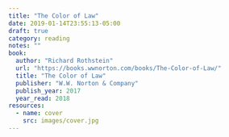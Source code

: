 ```yaml
---
title: "The Color of Law"
date: 2019-01-14T23:55:13-05:00
draft: true
category: reading
notes: ""
book:
  author: "Richard Rothstein"
  url: "https://books.wwnorton.com/books/The-Color-of-Law/"
  title: "The Color of Law"
  publisher: "W.W. Norton & Company"
  publish_year: 2017
  year_read: 2018
resources:
  - name: cover
    src: images/cover.jpg
---
```


